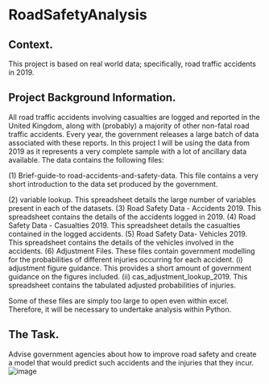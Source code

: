 # RoadSafetyAnalysis

## Context.
This project is based on real world data; specifically, road traffic accidents in 2019.

## Project Background Information.
All road traffic accidents involving casualties are logged and reported in the United Kingdom, along with (probably) a majority of other non-fatal road traffic accidents. Every year, the government releases a large batch of data associated with these reports. In this project I will be using the data
from 2019 as it represents a very complete sample with a lot of ancillary data available. The data contains the following files:

(1) Brief-guide-to road-accidents-and-safety-data. This file contains a very short introduction to the data set produced by the government.

(2) variable lookup. This spreadsheet details the large number of variables present in each of the datasets.
(3) Road Safety Data - Accidents 2019. This spreadsheet contains the details of the accidents logged in 2019.
(4) Road Safety Data - Casualties 2019. This spreadsheet details the casualties contained in the logged accidents.
(5) Road Safety Data- Vehicles 2019. This spreadsheet contains the details of the vehicles involved in the accidents.
(6) Adjustment Files. These files contain government modelling for the probabilities of different injuries occurring for each accident.
(i) adjustment figure guidance. This provides a short amount of government guidance on the figures included.
(ii) cas_adjustment_lookup_2019. This spreadsheet contains the tabulated adjusted probabilities of injuries.

Some of these files are simply too large to open even within excel. Therefore, it will be necessary to undertake analysis within Python.

## The Task.
Advise government agencies about how to improve road safety and create a model that would predict such accidents and the injuries that they incur.
![image](https://github.com/AltheaZeta/RoadSafetyAnalysis/assets/86517586/14c551b7-7b83-4505-b85a-87e3b98483a0)
